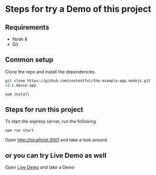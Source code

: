 # Steps for try a Demo of this project

## Requirements

* Node 8
* Git

## Common setup

Clone the repo and install the dependencies.

```bash
git clone https://github.com/contentful/the-example-app.nodejs.git
cd i.movie.app
```

```bash
npm install
```

## Steps for run this project

To start the express server, run the following

```bash
npm run start
```

Open [http://localhost:3001](http://localhost:3001) and take a look around.

## or you can try Live Demo as well
Open [Live Demo](https://iammovieapp.herokuapp.com/) and take a Demo
